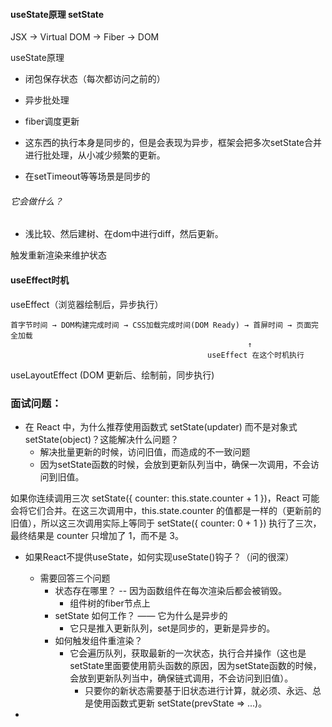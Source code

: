 
#### useState原理 setState

JSX → Virtual DOM → Fiber → DOM

useState原理
- 闭包保存状态（每次都访问之前的）
- 异步批处理
- fiber调度更新

- 这东西的执行本身是同步的，但是会表现为异步，框架会把多次setState合并进行批处理，从小减少频繁的更新。
- 在setTimeout等等场景是同步的

###### 它会做什么？

- 浅比较、然后建树、在dom中进行diff，然后更新。

触发重新渲染来维护状态

#### useEffect时机

useEffect（浏览器绘制后，异步执行）
```text
首字节时间 → DOM构建完成时间 → CSS加载完成时间(DOM Ready) → 首屏时间 → 页面完全加载
                                                     ↑
                                            useEffect 在这个时机执行
```


useLayoutEffect (DOM 更新后、绘制前，同步执行)



### 面试问题：
- 在 React 中，为什么推荐使用函数式 setState(updater) 而不是对象式 setState(object)？这能解决什么问题？
    - 解决批量更新的时候，访问旧值，而造成的不一致问题
    - 因为setState函数的时候，会放到更新队列当中，确保一次调用，不会访问到旧值。
    
如果你连续调用三次 setState({ counter: this.state.counter + 1 })，React 可能会将它们合并。在这三次调用中，this.state.counter 的值都是一样的（更新前的旧值），所以这三次调用实际上等同于 setState({ counter: 0 + 1 }) 执行了三次，最终结果是 counter 只增加了 1，而不是 3。

- 如果React不提供useState，如何实现useState()钩子？（问的很深）
    - 需要回答三个问题
        - 状态存在哪里？ -- 因为函数组件在每次渲染后都会被销毁。
            - 组件树的fiber节点上
        - setState 如何工作？ —— 它为什么是异步的
            - 它只是推入更新队列，set是同步的，更新是异步的。
        - 如何触发组件重渲染？
            - 它会遍历队列，获取最新的一次状态，执行合并操作（这也是setState里面要使用箭头函数的原因，因为setState函数的时候，会放到更新队列当中，确保链式调用，不会访问到旧值）。
                - 只要你的新状态需要基于旧状态进行计算，就必须、永远、总是使用函数式更新 setState(prevState => ...)。

- 
